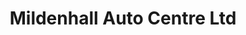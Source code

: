 ---
title: "Mildenhall Auto Centre Ltd"
url: /bury-st-edmunds/mildenhall-auto-centre-ltd/
shop: Autowerkstatt
---